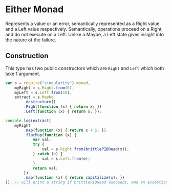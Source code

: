 # Either Monad

Represents a value or an error, semantically represented as a Right value and a Left value respectively.  Semantically, operations proceed on a Right, and do not execute on a Left.  Unlike a Maybe, a Left state gives insight into the nature of the failure.

## Construction
This type has two public constructors which are ```Right``` and ```Left``` which both take 1 argument.

```javascript
var s = require("singularity").monad,
    myRight = s.Right.from(5),
    myLeft = s.Left.from(10),
    extract = s.Maybe
        .destructure()
        .Right(function (x) { return x; })
        .Left(function (x) { return x; });

console.log(extract(
    myRight
        .map(function (x) { return x + 5; })
        .flatMap(function (x) {
            var val;
            try {
                val = s.Right.from(brittlePIDRead(x));
            } catch (e) {
                val = s.Left.from(e);
            }
            return val;
        })
        .map(function (x) { return capitalize(x); })
)); // will print a string if brittlePIDRead succeeds, and an exception if it fails
```
